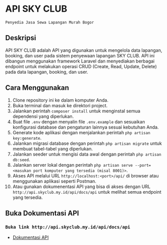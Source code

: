 # API SKY CLUB
`Penyedia Jasa Sewa Lapangan Murah Bogor`
## Deskripsi
API SKY CLUB adalah API yang digunakan untuk mengelola data lapangan, booking, dan user pada sistem penyewaan lapangan SKY CLUB. API ini dibangun menggunakan framework Laravel dan menyediakan berbagai endpoint untuk melakukan operasi CRUD (Create, Read, Update, Delete) pada data lapangan, booking, dan user.
## Cara Menggunakan
1. Clone repository ini ke dalam komputer Anda.
2. Buka terminal dan masuk ke direktori project.
3. Jalankan perintah `composer install` untuk menginstal semua dependensi yang diperlukan.
4. Buat file `.env` dengan menyalin file `.env.example` dan sesuaikan konfigurasi database dan pengaturan lainnya sesuai kebutuhan Anda.
5. Generate kode aplikasi dengan menjalankan perintah `php artisan key:generate`.
6. Jalankan migrasi database dengan perintah `php artisan migrate` untuk membuat tabel-tabel yang diperlukan.
7. Jalankan seeder untuk mengisi data awal dengan perintah `php artisan db:seed`.
8. Jalankan server lokal dengan perintah `php artisan serve --port=<masukan port komputer yang tersedia (misal 8001)>`.
9. Akses API melalui URL `http://localhost:<port>/api/` di browser atau menggunakan aplikasi seperti Postman.
10. Atau gunakan dokumenentasi API yang bisa di akses dengan URL `http://api.skyclub.my.id/api/docs/api` untuk melihat semua endpoint yang tersedia.

## Buka Dokumentasi API
### `Buka link http://api.skyclub.my.id/api/docs/api`
- [Dokumentasi API](http://api.skyclub.my.id/api/docs/api)
